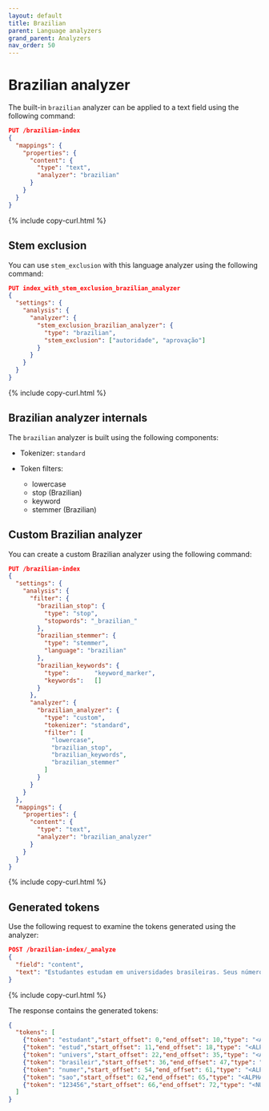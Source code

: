 ```yaml
---
layout: default
title: Brazilian
parent: Language analyzers
grand_parent: Analyzers
nav_order: 50
---
```


# Brazilian analyzer

The built-in `brazilian` analyzer can be applied to a text field using the following command:

```json
PUT /brazilian-index
{
  "mappings": {
    "properties": {
      "content": {
        "type": "text",
        "analyzer": "brazilian"
      }
    }
  }
}
```
{% include copy-curl.html %}

## Stem exclusion

You can use `stem_exclusion` with this language analyzer using the following command:

```json
PUT index_with_stem_exclusion_brazilian_analyzer
{
  "settings": {
    "analysis": {
      "analyzer": {
        "stem_exclusion_brazilian_analyzer": {
          "type": "brazilian",
          "stem_exclusion": ["autoridade", "aprovação"]
        }
      }
    }
  }
}
```
{% include copy-curl.html %}

## Brazilian analyzer internals

The `brazilian` analyzer is built using the following components:

- Tokenizer: `standard`

- Token filters:
  - lowercase
  - stop (Brazilian)
  - keyword
  - stemmer (Brazilian)

## Custom Brazilian analyzer

You can create a custom Brazilian analyzer using the following command:

```json
PUT /brazilian-index
{
  "settings": {
    "analysis": {
      "filter": {
        "brazilian_stop": {
          "type": "stop",
          "stopwords": "_brazilian_"
        },
        "brazilian_stemmer": {
          "type": "stemmer",
          "language": "brazilian"
        },
        "brazilian_keywords": {
          "type":       "keyword_marker",
          "keywords":   [] 
        }
      },
      "analyzer": {
        "brazilian_analyzer": {
          "type": "custom",
          "tokenizer": "standard",
          "filter": [
            "lowercase",
            "brazilian_stop",
            "brazilian_keywords",
            "brazilian_stemmer"
          ]
        }
      }
    }
  },
  "mappings": {
    "properties": {
      "content": {
        "type": "text",
        "analyzer": "brazilian_analyzer"
      }
    }
  }
}
```
{% include copy-curl.html %}

## Generated tokens

Use the following request to examine the tokens generated using the analyzer:

```json
POST /brazilian-index/_analyze
{
  "field": "content",
  "text": "Estudantes estudam em universidades brasileiras. Seus números são 123456."
}
```
{% include copy-curl.html %}

The response contains the generated tokens:

```json
{
  "tokens": [
    {"token": "estudant","start_offset": 0,"end_offset": 10,"type": "<ALPHANUM>","position": 0},
    {"token": "estud","start_offset": 11,"end_offset": 18,"type": "<ALPHANUM>","position": 1},
    {"token": "univers","start_offset": 22,"end_offset": 35,"type": "<ALPHANUM>","position": 3},
    {"token": "brasileir","start_offset": 36,"end_offset": 47,"type": "<ALPHANUM>","position": 4},
    {"token": "numer","start_offset": 54,"end_offset": 61,"type": "<ALPHANUM>","position": 6},
    {"token": "sao","start_offset": 62,"end_offset": 65,"type": "<ALPHANUM>","position": 7},
    {"token": "123456","start_offset": 66,"end_offset": 72,"type": "<NUM>","position": 8}
  ]
}
```